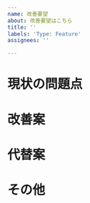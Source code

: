 ```yaml
---
name: 改善要望
about: 改善要望はこちら
title: ''
labels: 'Type: Feature'
assignees: ''

---
```


<!-- 品質向上にご協力ありがとうございます -->
<!-- テンプレートを参考に文章を作成してください -->

# 現状の問題点
<!-- 現状の問題点をここに書きます -->

# 改善案
<!-- 問題を改善する方法をここに書きます -->

# 代替案
<!-- 他に改善する方法があればここに書きます -->

# その他
<!-- 何かあれば追記してください -->
